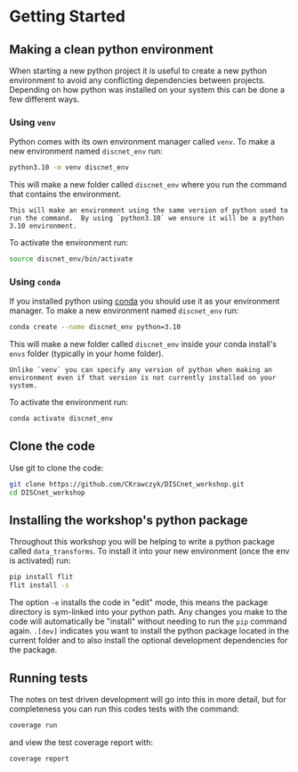 # Getting Started

## Making a clean python environment

When starting a new python project it is useful to create a new python environment to avoid any conflicting dependencies between projects.  Depending on how python was installed on your system this can be done a few different ways.

### Using `venv`

Python comes with its own environment manager called `venv`.  To make a new environment named `discnet_env` run:

```bash
python3.10 -m venv discnet_env
```

This will make a new folder called `discnet_env` where you run the command that contains the environment.

```{note}
This will make an environment using the same version of python used to run the command.  By using `python3.10` we ensure it will be a python 3.10 environment.
```

To activate the environment run:

```bash
source discnet_env/bin/activate
```

### Using `conda`

If you installed python using [conda](https://docs.conda.io/en/latest/) you should use it as your environment manager.  To make a new environment named `discnet_env` run:

```bash
conda create --name discnet_env python=3.10
```

This will make a new folder called `discnet_env` inside your conda install's `envs` folder (typically in your home folder).

```{note}
Unlike `venv` you can specify any version of python when making an environment even if that version is not currently installed on your system.
```

To activate the environment run:

```bash
conda activate discnet_env
```

## Clone the code

Use git to clone the code:

```bash
git clone https://github.com/CKrawczyk/DISCnet_workshop.git
cd DISCnet_workshop
```

## Installing the workshop's python package

Throughout this workshop you will be helping to write a python package called `data_transforms`.  To install it into your new environment (once the env is activated) run:

```bash
pip install flit
flit install -s
```

The option `-e` installs the code in "edit" mode, this means the package directory is sym-linked into your python path.  Any changes you make to the code will automatically be "install" without needing to run the `pip` command again.  `.[dev]` indicates you want to install the python package located in the current folder and to also install the optional development dependencies for the package.

## Running tests

The notes on test driven development will go into this in more detail, but for completeness you can run this codes tests with the command:

```bash
coverage run
```

and view the test coverage report with:

```bash
coverage report
```
